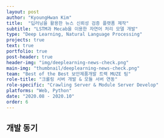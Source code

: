 ```yaml
---
layout: post
author: "KyoungHwan Kim"
title:  "딥러닝을 활용한 뉴스 신뢰성 검증 플랫폼 제작"
subtitle: "LSTM과 Mecab을 이용한 자연어 처리 모델 개발"
type: "Deep Learning, Natural Language Processing"
projects: true
text: true
portfolio: true
post-header: true
header-img: "img/deeplearning-news-check.png"
main-img: "thumbnail/deeplearning-news-check.png"
team: "Best of the Best 보안제품개발 트랙 MUZE 팀"
role-title: "크롤링 서버 개발 & 모듈 서버 연동"
role-specific: "Crawling Server & Module Server Develop"
platforms: "Web, Python"
date: "2020.08 - 2020.10"
order: 6
---
```


## 개발 동기